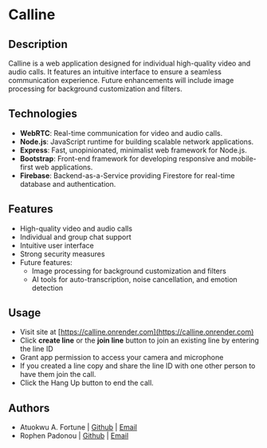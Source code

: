 # Calline

## Description
Calline is a web application designed for individual high-quality video and audio calls. It features an intuitive interface to ensure a seamless communication experience. Future enhancements will include image processing for background customization and filters.

## Technologies
- **WebRTC**: Real-time communication for video and audio calls.
- **Node.js**: JavaScript runtime for building scalable network applications.
- **Express**: Fast, unopinionated, minimalist web framework for Node.js.
- **Bootstrap**: Front-end framework for developing responsive and mobile-first web applications.
- **Firebase**: Backend-as-a-Service providing Firestore for real-time database and authentication.

## Features
- High-quality video and audio calls
- Individual and group chat support
- Intuitive user interface
- Strong security measures
- Future features:
  - Image processing for background customization and filters
  - AI tools for auto-transcription, noise cancellation, and emotion detection

## Usage
- Visit site at [https://calline.onrender.com](https://calline.onrender.com)
- Click **create line** or the **join line** button to join an existing line by entering the line ID
- Grant app permission to access your camera and microphone
- If you created a line copy and share the line ID with one other person to have them join the call.
- Click the Hang Up button to end the call.

## Authors
- Atuokwu A. Fortune | [Github](https://github.com/Fortz47) | [Email](atukwu.fortune@gmail.com)
- Rophen Padonou | [Github](https://github.com/Rophpad) | [Email](rophenp@gmail.com)
